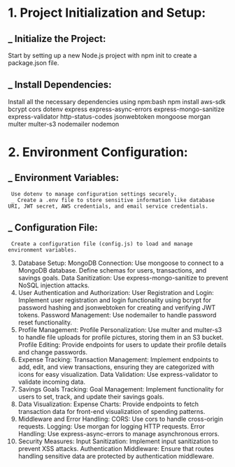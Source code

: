 # 1. Project Initialization and Setup:
  ## _ Initialize the Project: 
  Start by setting up a new Node.js project with npm init to create a package.json file.
  ## _ Install Dependencies: 
  Install all the necessary dependencies using npm:bash
  npm install aws-sdk bcrypt cors dotenv express express-async-errors express-mongo-sanitize express-validator http-status-codes jsonwebtoken mongoose morgan multer multer-s3 nodemailer nodemon
# 2. Environment Configuration:
  ## _ Environment Variables: 
     Use dotenv to manage configuration settings securely.
     _ Create a .env file to store sensitive information like database URI, JWT secret, AWS credentials, and email service credentials.
  ## _ Configuration File: 
     Create a configuration file (config.js) to load and manage environment variables.

3. Database Setup:
MongoDB Connection: Use mongoose to connect to a MongoDB database.
Define schemas for users, transactions, and savings goals.
Data Sanitization: Use express-mongo-sanitize to prevent NoSQL injection attacks.
4. User Authentication and Authorization:
User Registration and Login: Implement user registration and login functionality using bcrypt for password hashing and jsonwebtoken for creating and verifying JWT tokens.
Password Management: Use nodemailer to handle password reset functionality.
5. Profile Management:
Profile Personalization: Use multer and multer-s3 to handle file uploads for profile pictures, storing them in an S3 bucket.
Profile Editing: Provide endpoints for users to update their profile details and change passwords.
6. Expense Tracking:
Transaction Management: Implement endpoints to add, edit, and view transactions, ensuring they are categorized with icons for easy visualization.
Data Validation: Use express-validator to validate incoming data.
7. Savings Goals Tracking:
Goal Management: Implement functionality for users to set, track, and update their savings goals.
8. Data Visualization:
Expense Charts: Provide endpoints to fetch transaction data for front-end visualization of spending patterns.
9. Middleware and Error Handling:
CORS: Use cors to handle cross-origin requests.
Logging: Use morgan for logging HTTP requests.
Error Handling: Use express-async-errors to manage asynchronous errors.
10. Security Measures:
Input Sanitization: Implement input sanitization to prevent XSS attacks.
Authentication Middleware: Ensure that routes handling sensitive data are protected by authentication middleware.
